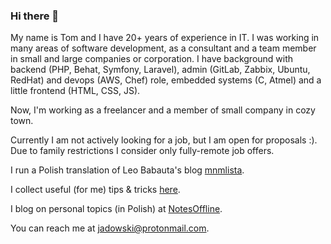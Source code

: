 ### Hi there 👋

My name is Tom and I have 20+ years of experience in IT. I was working in many areas of software development, as a consultant and
a team member in small and large companies or corporation. I have background with backend (PHP, Behat, Symfony, Laravel), admin (GitLab, Zabbix, Ubuntu, RedHat) and devops (AWS, Chef) role, embedded systems (C, Atmel) and a little frontend (HTML, CSS, JS).

Now, I'm working as a freelancer and a member of small company in cozy town.

Currently I am not actively looking for a job, but I am open for proposals :).
Due to family restrictions I consider only fully-remote job offers.

I run a Polish translation of Leo Babauta's blog [mnmlista](https://github.com/tjadowski/mnmlista.pl).

I collect useful (for me) tips & tricks [here](https://github.com/tjadowski/tjadowski/blob/master/TODAY-I-LEARNT.md).

I blog on personal topics (in Polish) at [NotesOffline](https://mnmlista.pl/offline).

You can reach me at [jadowski@protonmail.com](mailto:jadowski@protonmail.com).

<!--
**tjadowski/tjadowski** is a ✨ _special_ ✨ repository because its `README.md` (this file) appears on your GitHub profile.

Here are some ideas to get you started:

- 🔭 I’m currently working on ...
- 🌱 I’m currently learning ...
- 👯 I’m looking to collaborate on ...
- 🤔 I’m looking for help with ...
- 💬 Ask me about ...
- 📫 How to reach me: ...
- 😄 Pronouns: ...
- ⚡ Fun fact: ...
-->

